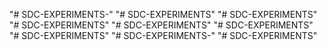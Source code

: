 "# SDC-EXPERIMENTS-" 
"# SDC-EXPERIMENTS" 
"# SDC-EXPERIMENTS" 
"# SDC-EXPERIMENTS" 
"# SDC-EXPERIMENTS" 
"# SDC-EXPERIMENTS" 
"# SDC-EXPERIMENTS" 
"# SDC-EXPERIMENTS-" 
"# SDC-EXPERIMENTS" 
